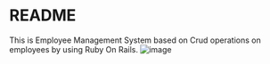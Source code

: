 # README

This is Employee Management System based on Crud operations on employees by using Ruby On Rails.
![image](https://github.com/user-attachments/assets/0ab894b4-ed47-49d2-9a74-62f646e2a366)
